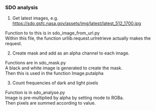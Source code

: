 ### SDO analysis  

1. Get latest images, e.g. https://sdo.gsfc.nasa.gov/assets/img/latest/latest_512_1700.jpg

Function to to this is  in sdo_image_from_url.py  
Within this file, the function urllib.request.urlretrieve actually makes the request.  

2. Create mask and add as an alpha channel to each image.

Functions are in sdo_mask.py  
A black and white image is generated to create the mask.  
Then this is used in the function Image.putalpha  

3. Count frequencies of dark and light pixels

Function is in sdo_analyse.py  
Image is pre-multiplied by alpha by setting mode to RGBa.  
Then pixels are summed according to value.  

